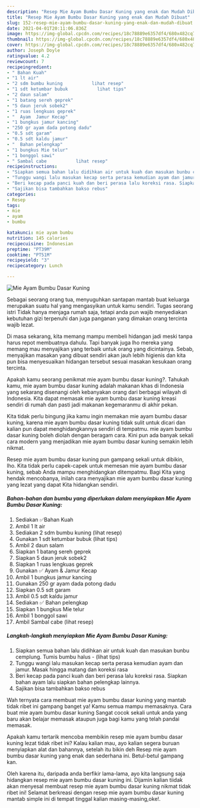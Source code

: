 ```yaml
---
description: "Resep Mie Ayam Bumbu Dasar Kuning yang enak dan Mudah Dibuat"
title: "Resep Mie Ayam Bumbu Dasar Kuning yang enak dan Mudah Dibuat"
slug: 152-resep-mie-ayam-bumbu-dasar-kuning-yang-enak-dan-mudah-dibuat
date: 2021-04-01T20:11:06.836Z
image: https://img-global.cpcdn.com/recipes/18c78889e6357df4/680x482cq70/mie-ayam-bumbu-dasar-kuning-foto-resep-utama.jpg
thumbnail: https://img-global.cpcdn.com/recipes/18c78889e6357df4/680x482cq70/mie-ayam-bumbu-dasar-kuning-foto-resep-utama.jpg
cover: https://img-global.cpcdn.com/recipes/18c78889e6357df4/680x482cq70/mie-ayam-bumbu-dasar-kuning-foto-resep-utama.jpg
author: Joseph Doyle
ratingvalue: 4.2
reviewcount: 7
recipeingredient:
- " Bahan Kuah"
- "1 lt air"
- "2 sdm bumbu kuning           lihat resep"
- "1 sdt ketumbar bubuk           lihat tips"
- "2 daun salam"
- "1 batang sereh geprek"
- "5 daun jeruk sobek2"
- "1 ruas lengkuas geprek"
- "  Ayam  Jamur Kecap"
- "1 bungkus jamur kancing"
- "250 gr ayam dada potong dadu"
- "0.5 sdt garam"
- "0.5 sdt kaldu jamur"
- "  Bahan pelengkap"
- "1 bungkus Mie telur"
- "1 bonggol sawi"
- " Sambal cabe           lihat resep"
recipeinstructions:
- "Siapkan semua bahan lalu didihkan air untuk kuah dan masukan bunbu cemplung. Tumis bumbu halus           (lihat tips)"
- "Tunggu wangi lalu masukan kecap serta perasa kemudian ayam dan jamur. Masak hingga matang dan koreksi rasa"
- "Beri kecap pada panci kuah dan beri perasa lalu koreksi rasa. Siapkan bahan ayam lalu siapkan bahan pelengkap lainnya."
- "Sajikan bisa tambahkan bakso rebus"
categories:
- Resep
tags:
- mie
- ayam
- bumbu

katakunci: mie ayam bumbu 
nutrition: 145 calories
recipecuisine: Indonesian
preptime: "PT39M"
cooktime: "PT51M"
recipeyield: "3"
recipecategory: Lunch

---
```



![Mie Ayam Bumbu Dasar Kuning](https://img-global.cpcdn.com/recipes/18c78889e6357df4/680x482cq70/mie-ayam-bumbu-dasar-kuning-foto-resep-utama.jpg)

Sebagai seorang orang tua, menyuguhkan santapan mantab buat keluarga merupakan suatu hal yang mengasyikan untuk kamu sendiri. Tugas seorang istri Tidak hanya menjaga rumah saja, tetapi anda pun wajib menyediakan kebutuhan gizi terpenuhi dan juga panganan yang dimakan orang tercinta wajib lezat.

Di masa  sekarang, kita memang mampu membeli hidangan jadi meski tanpa harus repot membuatnya dahulu. Tapi banyak juga lho mereka yang memang mau menyajikan yang terbaik untuk orang yang dicintainya. Sebab, menyajikan masakan yang dibuat sendiri akan jauh lebih higienis dan kita pun bisa menyesuaikan hidangan tersebut sesuai masakan kesukaan orang tercinta. 



Apakah kamu seorang penikmat mie ayam bumbu dasar kuning?. Tahukah kamu, mie ayam bumbu dasar kuning adalah makanan khas di Indonesia yang sekarang disenangi oleh kebanyakan orang dari berbagai wilayah di Indonesia. Kita dapat memasak mie ayam bumbu dasar kuning kreasi sendiri di rumah dan pasti jadi makanan kegemaranmu di akhir pekan.

Kita tidak perlu bingung jika kamu ingin memakan mie ayam bumbu dasar kuning, karena mie ayam bumbu dasar kuning tidak sulit untuk dicari dan kalian pun dapat menghidangkannya sendiri di tempatmu. mie ayam bumbu dasar kuning boleh diolah dengan beragam cara. Kini pun ada banyak sekali cara modern yang menjadikan mie ayam bumbu dasar kuning semakin lebih nikmat.

Resep mie ayam bumbu dasar kuning pun gampang sekali untuk dibikin, lho. Kita tidak perlu capek-capek untuk memesan mie ayam bumbu dasar kuning, sebab Anda mampu menghidangkan ditempatmu. Bagi Kita yang hendak mencobanya, inilah cara menyajikan mie ayam bumbu dasar kuning yang lezat yang dapat Kita hidangkan sendiri.

<!--inarticleads1-->

##### Bahan-bahan dan bumbu yang diperlukan dalam menyiapkan Mie Ayam Bumbu Dasar Kuning:

1. Sediakan  ✅Bahan Kuah
1. Ambil 1 lt air
1. Sediakan 2 sdm bumbu kuning           (lihat resep)
1. Gunakan 1 sdt ketumbar bubuk           (lihat tips)
1. Ambil 2 daun salam
1. Siapkan 1 batang sereh geprek
1. Siapkan 5 daun jeruk sobek2
1. Siapkan 1 ruas lengkuas geprek
1. Gunakan  ✅ Ayam &amp; Jamur Kecap
1. Ambil 1 bungkus jamur kancing
1. Gunakan 250 gr ayam dada potong dadu
1. Siapkan 0.5 sdt garam
1. Ambil 0.5 sdt kaldu jamur
1. Sediakan  ✅ Bahan pelengkap
1. Siapkan 1 bungkus Mie telur
1. Ambil 1 bonggol sawi
1. Ambil  Sambal cabe           (lihat resep)




<!--inarticleads2-->

##### Langkah-langkah menyiapkan Mie Ayam Bumbu Dasar Kuning:

1. Siapkan semua bahan lalu didihkan air untuk kuah dan masukan bunbu cemplung. Tumis bumbu halus -           (lihat tips)
1. Tunggu wangi lalu masukan kecap serta perasa kemudian ayam dan jamur. Masak hingga matang dan koreksi rasa
1. Beri kecap pada panci kuah dan beri perasa lalu koreksi rasa. Siapkan bahan ayam lalu siapkan bahan pelengkap lainnya.
1. Sajikan bisa tambahkan bakso rebus




Wah ternyata cara membuat mie ayam bumbu dasar kuning yang mantab tidak ribet ini gampang banget ya! Kamu semua mampu memasaknya. Cara buat mie ayam bumbu dasar kuning Sangat cocok sekali untuk anda yang baru akan belajar memasak ataupun juga bagi kamu yang telah pandai memasak.

Apakah kamu tertarik mencoba membikin resep mie ayam bumbu dasar kuning lezat tidak ribet ini? Kalau kalian mau, ayo kalian segera buruan menyiapkan alat dan bahannya, setelah itu bikin deh Resep mie ayam bumbu dasar kuning yang enak dan sederhana ini. Betul-betul gampang kan. 

Oleh karena itu, daripada anda berfikir lama-lama, ayo kita langsung saja hidangkan resep mie ayam bumbu dasar kuning ini. Dijamin kalian tiidak akan menyesal membuat resep mie ayam bumbu dasar kuning nikmat tidak ribet ini! Selamat berkreasi dengan resep mie ayam bumbu dasar kuning mantab simple ini di tempat tinggal kalian masing-masing,oke!.

